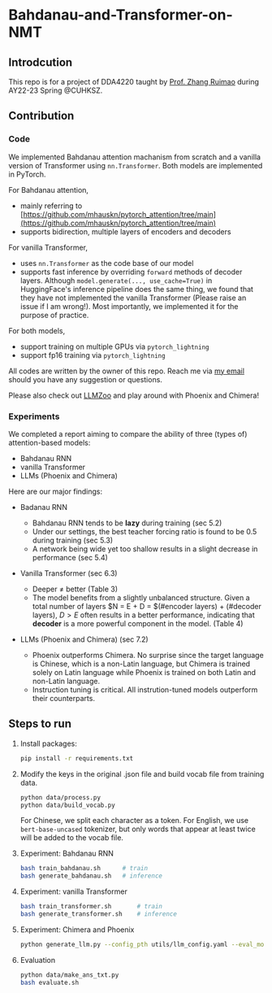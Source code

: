 # Bahdanau-and-Transformer-on-NMT

## Introdcution
This repo is for a project of DDA4220 taught by <a href="http://www.zhangruimao.site/" target="_blank">Prof. Zhang Ruimao</a> during AY22-23 Spring @CUHKSZ.

<!-- [Prof. Zhang Ruimao](http://www.zhangruimao.site/) during AY22-23 Spring @CUHKSZ.  -->

## Contribution
### Code
We implemented Bahdanau attention machanism from scratch and a vanilla version of Transformer using `nn.Transformer`. Both models are implemented in PyTorch.

For Bahdanau attention, 
* mainly referring to [https://github.com/mhauskn/pytorch_attention/tree/main](https://github.com/mhauskn/pytorch_attention/tree/main)
* supports bidirection, multiple layers of encoders and decoders

For vanilla Transformer,
* uses `nn.Transformer` as the code base of our model
* supports fast inference by overriding `forward` methods of decoder layers. Although `model.generate(..., use_cache=True)` in HuggingFace's inference pipeline does the same thing, we found that they have not implemented the vanilla Transformer (Please raise an issue if I am wrong!). Most importantly, we implemented it for the purpose of practice.

For both models,
* support training on multiple GPUs via `pytorch_lightning`
* support fp16 training via `pytorch_lightning`
 
All codes are written by the owner of this repo. Reach me via [my email](mailto:guimingchen@link.cuhk.edu.cn) should you have any suggestion or questions.

Please also check out [LLMZoo](https://github.com/FreedomIntelligence/LLMZoo/tree/main) and play around with Phoenix and Chimera!

### Experiments
We completed a report aiming to compare the ability of three (types of) attention-based models:
* Bahdanau RNN
* vanilla Transformer
* LLMs (Phoenix and Chimera)

Here are our major findings:
- Badanau RNN
	- Bahdanau RNN tends to be **lazy** during training (sec 5.2)
	- Under our settings, the best teacher forcing ratio is found to be 0.5 during training (sec 5.3)
	- A network being wide yet too shallow results in a slight decrease in performance (sec 5.4)

- Vanilla Transformer (sec 6.3)
	- Deeper ≠ better (Table 3)
	- The model benefits from a slightly unbalanced structure. Given a total number of layers $N = E + D = $(\#encoder layers) + (\#decoder layers), $D>E$ often results in a better performance, indicating that **decoder** is a more powerful component in the model. (Table 4)

- LLMs (Phoenix and Chimera) (sec 7.2)
	- Phoenix outperforms Chimera. No surprise since the target language is Chinese, which is a non-Latin language, but Chimera is trained solely on Latin language while Phoenix is trained on both Latin and non-Latin language. 
	- Instruction tuning is critical. All instrution-tuned models outperform their counterparts.

## Steps to run

1. Install packages:
    ```bash
    pip install -r requirements.txt
    ```


2. Modify the keys in the original .json file and build vocab file from training data.
    ```bash
    python data/process.py
    python data/build_vocab.py
    ```
    For Chinese, we split each character as a token. For English, we use `bert-base-uncased` tokenizer, but only words that appear at least twice will be added to the vocab file. 


3. Experiment: Bahdanau RNN
    ```bash
    bash train_bahdanau.sh      # train
    bash generate_bahdanau.sh   # inference  
    ```


4. Experiment: vanilla Transformer
    ```bash
    bash train_transformer.sh       # train
    bash generate_transformer.sh    # inference
    ```

5. Experiment: Chimera and Phoenix
    ```bash
    python generate_llm.py --config_pth utils/llm_config.yaml --eval_models chimera-chat-7b chimera-inst-chat-7b chimera-chat-13b phoenix-chat-7b phoenix-inst-chat-7b chimera-inst-chat-13b
    ```

5. Evaluation
    ```bash
    python data/make_ans_txt.py
    bash evaluate.sh
    ```
